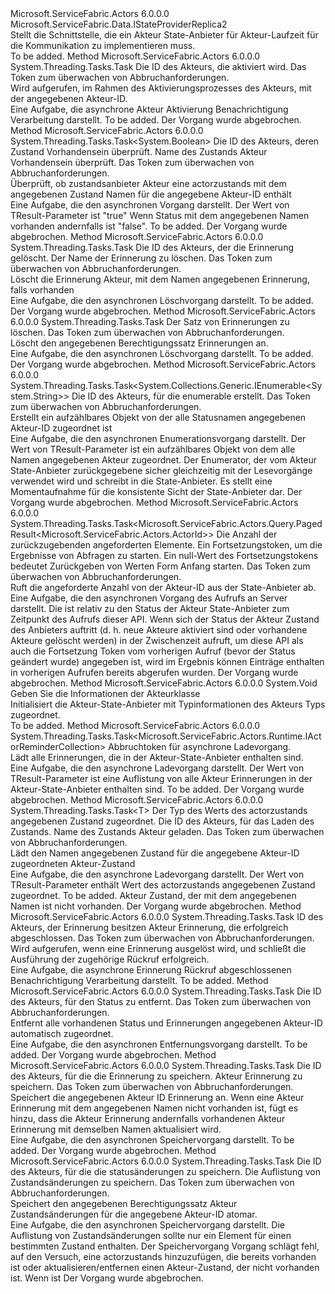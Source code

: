 <Type Name="IActorStateProvider" FullName="Microsoft.ServiceFabric.Actors.Runtime.IActorStateProvider">
  <TypeSignature Language="C#" Value="public interface IActorStateProvider : Microsoft.ServiceFabric.Data.IStateProviderReplica2" />
  <TypeSignature Language="ILAsm" Value=".class public interface auto ansi abstract IActorStateProvider implements class Microsoft.ServiceFabric.Data.IStateProviderReplica, class Microsoft.ServiceFabric.Data.IStateProviderReplica2" />
  <TypeSignature Language="DocId" Value="T:Microsoft.ServiceFabric.Actors.Runtime.IActorStateProvider" />
  <TypeSignature Language="VB.NET" Value="Public Interface IActorStateProvider&#xA;Implements IStateProviderReplica2" />
  <TypeSignature Language="F#" Value="type IActorStateProvider = interface&#xA;    interface IStateProviderReplica2&#xA;    interface IStateProviderReplica" />
  <AssemblyInfo>
    <AssemblyName>Microsoft.ServiceFabric.Actors</AssemblyName>
    <AssemblyVersion>6.0.0.0</AssemblyVersion>
  </AssemblyInfo>
  <Interfaces>
    <Interface>
      <InterfaceName>Microsoft.ServiceFabric.Data.IStateProviderReplica2</InterfaceName>
    </Interface>
  </Interfaces>
  <Docs>
    <summary>
            Stellt die Schnittstelle, die ein Akteur State-Anbieter für Akteur-Laufzeit für die Kommunikation zu implementieren muss. 
            </summary>
    <remarks>To be added.</remarks>
  </Docs>
  <Members>
    <Member MemberName="ActorActivatedAsync">
      <MemberSignature Language="C#" Value="public System.Threading.Tasks.Task ActorActivatedAsync (Microsoft.ServiceFabric.Actors.ActorId actorId, System.Threading.CancellationToken cancellationToken = null);" />
      <MemberSignature Language="ILAsm" Value=".method public hidebysig newslot virtual instance class System.Threading.Tasks.Task ActorActivatedAsync(class Microsoft.ServiceFabric.Actors.ActorId actorId, valuetype System.Threading.CancellationToken cancellationToken) cil managed" />
      <MemberSignature Language="DocId" Value="M:Microsoft.ServiceFabric.Actors.Runtime.IActorStateProvider.ActorActivatedAsync(Microsoft.ServiceFabric.Actors.ActorId,System.Threading.CancellationToken)" />
      <MemberSignature Language="F#" Value="abstract member ActorActivatedAsync : Microsoft.ServiceFabric.Actors.ActorId * System.Threading.CancellationToken -&gt; System.Threading.Tasks.Task" Usage="iActorStateProvider.ActorActivatedAsync (actorId, cancellationToken)" />
      <MemberType>Method</MemberType>
      <AssemblyInfo>
        <AssemblyName>Microsoft.ServiceFabric.Actors</AssemblyName>
        <AssemblyVersion>6.0.0.0</AssemblyVersion>
      </AssemblyInfo>
      <ReturnValue>
        <ReturnType>System.Threading.Tasks.Task</ReturnType>
      </ReturnValue>
      <Parameters>
        <Parameter Name="actorId" Type="Microsoft.ServiceFabric.Actors.ActorId" />
        <Parameter Name="cancellationToken" Type="System.Threading.CancellationToken" />
      </Parameters>
      <Docs>
        <param name="actorId">Die ID des Akteurs, die aktiviert wird.</param>
        <param name="cancellationToken">Das Token zum überwachen von Abbruchanforderungen.</param>
        <summary>
            Wird aufgerufen, im Rahmen des Aktivierungsprozesses des Akteurs, mit der angegebenen Akteur-ID.
            </summary>
        <returns>Eine Aufgabe, die asynchrone Akteur Aktivierung Benachrichtigung Verarbeitung darstellt.</returns>
        <remarks>To be added.</remarks>
        <exception cref="T:System.OperationCanceledException">Der Vorgang wurde abgebrochen.</exception>
      </Docs>
    </Member>
    <Member MemberName="ContainsStateAsync">
      <MemberSignature Language="C#" Value="public System.Threading.Tasks.Task&lt;bool&gt; ContainsStateAsync (Microsoft.ServiceFabric.Actors.ActorId actorId, string stateName, System.Threading.CancellationToken cancellationToken = null);" />
      <MemberSignature Language="ILAsm" Value=".method public hidebysig newslot virtual instance class System.Threading.Tasks.Task`1&lt;bool&gt; ContainsStateAsync(class Microsoft.ServiceFabric.Actors.ActorId actorId, string stateName, valuetype System.Threading.CancellationToken cancellationToken) cil managed" />
      <MemberSignature Language="DocId" Value="M:Microsoft.ServiceFabric.Actors.Runtime.IActorStateProvider.ContainsStateAsync(Microsoft.ServiceFabric.Actors.ActorId,System.String,System.Threading.CancellationToken)" />
      <MemberSignature Language="F#" Value="abstract member ContainsStateAsync : Microsoft.ServiceFabric.Actors.ActorId * string * System.Threading.CancellationToken -&gt; System.Threading.Tasks.Task&lt;bool&gt;" Usage="iActorStateProvider.ContainsStateAsync (actorId, stateName, cancellationToken)" />
      <MemberType>Method</MemberType>
      <AssemblyInfo>
        <AssemblyName>Microsoft.ServiceFabric.Actors</AssemblyName>
        <AssemblyVersion>6.0.0.0</AssemblyVersion>
      </AssemblyInfo>
      <ReturnValue>
        <ReturnType>System.Threading.Tasks.Task&lt;System.Boolean&gt;</ReturnType>
      </ReturnValue>
      <Parameters>
        <Parameter Name="actorId" Type="Microsoft.ServiceFabric.Actors.ActorId" />
        <Parameter Name="stateName" Type="System.String" />
        <Parameter Name="cancellationToken" Type="System.Threading.CancellationToken" />
      </Parameters>
      <Docs>
        <param name="actorId">Die ID des Akteurs, deren Zustand Vorhandensein überprüft.</param>
        <param name="stateName">Name des Zustands Akteur Vorhandensein überprüft.</param>
        <param name="cancellationToken">Das Token zum überwachen von Abbruchanforderungen.</param>
        <summary>
            Überprüft, ob zustandsanbieter Akteur eine actorzustands mit dem angegebenen Zustand Namen für die angegebene Akteur-ID enthält
            </summary>
        <returns>
            Eine Aufgabe, die den asynchronen Vorgang darstellt. Der Wert von TResult-Parameter ist <c>"true"</c> Wenn Status mit dem angegebenen Namen vorhanden andernfalls ist <c>"false"</c>.
            </returns>
        <remarks>To be added.</remarks>
        <exception cref="T:System.OperationCanceledException">Der Vorgang wurde abgebrochen.</exception>
      </Docs>
    </Member>
    <Member MemberName="DeleteReminderAsync">
      <MemberSignature Language="C#" Value="public System.Threading.Tasks.Task DeleteReminderAsync (Microsoft.ServiceFabric.Actors.ActorId actorId, string reminderName, System.Threading.CancellationToken cancellationToken = null);" />
      <MemberSignature Language="ILAsm" Value=".method public hidebysig newslot virtual instance class System.Threading.Tasks.Task DeleteReminderAsync(class Microsoft.ServiceFabric.Actors.ActorId actorId, string reminderName, valuetype System.Threading.CancellationToken cancellationToken) cil managed" />
      <MemberSignature Language="DocId" Value="M:Microsoft.ServiceFabric.Actors.Runtime.IActorStateProvider.DeleteReminderAsync(Microsoft.ServiceFabric.Actors.ActorId,System.String,System.Threading.CancellationToken)" />
      <MemberSignature Language="F#" Value="abstract member DeleteReminderAsync : Microsoft.ServiceFabric.Actors.ActorId * string * System.Threading.CancellationToken -&gt; System.Threading.Tasks.Task" Usage="iActorStateProvider.DeleteReminderAsync (actorId, reminderName, cancellationToken)" />
      <MemberType>Method</MemberType>
      <AssemblyInfo>
        <AssemblyName>Microsoft.ServiceFabric.Actors</AssemblyName>
        <AssemblyVersion>6.0.0.0</AssemblyVersion>
      </AssemblyInfo>
      <ReturnValue>
        <ReturnType>System.Threading.Tasks.Task</ReturnType>
      </ReturnValue>
      <Parameters>
        <Parameter Name="actorId" Type="Microsoft.ServiceFabric.Actors.ActorId" />
        <Parameter Name="reminderName" Type="System.String" />
        <Parameter Name="cancellationToken" Type="System.Threading.CancellationToken" />
      </Parameters>
      <Docs>
        <param name="actorId">Die ID des Akteurs, der die Erinnerung gelöscht.</param>
        <param name="reminderName">Der Name der Erinnerung zu löschen.</param>
        <param name="cancellationToken">Das Token zum überwachen von Abbruchanforderungen.</param>
        <summary>
            Löscht die Erinnerung Akteur, mit dem Namen angegebenen Erinnerung, falls vorhanden
            </summary>
        <returns>Eine Aufgabe, die den asynchronen Löschvorgang darstellt.</returns>
        <remarks>To be added.</remarks>
        <exception cref="T:System.OperationCanceledException">Der Vorgang wurde abgebrochen.</exception>
      </Docs>
    </Member>
    <Member MemberName="DeleteRemindersAsync">
      <MemberSignature Language="C#" Value="public System.Threading.Tasks.Task DeleteRemindersAsync (System.Collections.Generic.IReadOnlyDictionary&lt;Microsoft.ServiceFabric.Actors.ActorId,System.Collections.Generic.IReadOnlyCollection&lt;string&gt;&gt; reminderNames, System.Threading.CancellationToken cancellationToken = null);" />
      <MemberSignature Language="ILAsm" Value=".method public hidebysig newslot virtual instance class System.Threading.Tasks.Task DeleteRemindersAsync(class System.Collections.Generic.IReadOnlyDictionary`2&lt;class Microsoft.ServiceFabric.Actors.ActorId, class System.Collections.Generic.IReadOnlyCollection`1&lt;string&gt;&gt; reminderNames, valuetype System.Threading.CancellationToken cancellationToken) cil managed" />
      <MemberSignature Language="DocId" Value="M:Microsoft.ServiceFabric.Actors.Runtime.IActorStateProvider.DeleteRemindersAsync(System.Collections.Generic.IReadOnlyDictionary{Microsoft.ServiceFabric.Actors.ActorId,System.Collections.Generic.IReadOnlyCollection{System.String}},System.Threading.CancellationToken)" />
      <MemberSignature Language="F#" Value="abstract member DeleteRemindersAsync : System.Collections.Generic.IReadOnlyDictionary&lt;Microsoft.ServiceFabric.Actors.ActorId, System.Collections.Generic.IReadOnlyCollection&lt;string&gt;&gt; * System.Threading.CancellationToken -&gt; System.Threading.Tasks.Task" Usage="iActorStateProvider.DeleteRemindersAsync (reminderNames, cancellationToken)" />
      <MemberType>Method</MemberType>
      <AssemblyInfo>
        <AssemblyName>Microsoft.ServiceFabric.Actors</AssemblyName>
        <AssemblyVersion>6.0.0.0</AssemblyVersion>
      </AssemblyInfo>
      <ReturnValue>
        <ReturnType>System.Threading.Tasks.Task</ReturnType>
      </ReturnValue>
      <Parameters>
        <Parameter Name="reminderNames" Type="System.Collections.Generic.IReadOnlyDictionary&lt;Microsoft.ServiceFabric.Actors.ActorId,System.Collections.Generic.IReadOnlyCollection&lt;System.String&gt;&gt;" />
        <Parameter Name="cancellationToken" Type="System.Threading.CancellationToken" />
      </Parameters>
      <Docs>
        <param name="reminderNames">Der Satz von Erinnerungen zu löschen.</param>
        <param name="cancellationToken">Das Token zum überwachen von Abbruchanforderungen.</param>
        <summary>
            Löscht den angegebenen Berechtigungssatz Erinnerungen an.
            </summary>
        <returns>Eine Aufgabe, die den asynchronen Löschvorgang darstellt.</returns>
        <remarks>To be added.</remarks>
        <exception cref="T:System.OperationCanceledException">Der Vorgang wurde abgebrochen.</exception>
      </Docs>
    </Member>
    <Member MemberName="EnumerateStateNamesAsync">
      <MemberSignature Language="C#" Value="public System.Threading.Tasks.Task&lt;System.Collections.Generic.IEnumerable&lt;string&gt;&gt; EnumerateStateNamesAsync (Microsoft.ServiceFabric.Actors.ActorId actorId, System.Threading.CancellationToken cancellationToken = null);" />
      <MemberSignature Language="ILAsm" Value=".method public hidebysig newslot virtual instance class System.Threading.Tasks.Task`1&lt;class System.Collections.Generic.IEnumerable`1&lt;string&gt;&gt; EnumerateStateNamesAsync(class Microsoft.ServiceFabric.Actors.ActorId actorId, valuetype System.Threading.CancellationToken cancellationToken) cil managed" />
      <MemberSignature Language="DocId" Value="M:Microsoft.ServiceFabric.Actors.Runtime.IActorStateProvider.EnumerateStateNamesAsync(Microsoft.ServiceFabric.Actors.ActorId,System.Threading.CancellationToken)" />
      <MemberSignature Language="F#" Value="abstract member EnumerateStateNamesAsync : Microsoft.ServiceFabric.Actors.ActorId * System.Threading.CancellationToken -&gt; System.Threading.Tasks.Task&lt;seq&lt;string&gt;&gt;" Usage="iActorStateProvider.EnumerateStateNamesAsync (actorId, cancellationToken)" />
      <MemberType>Method</MemberType>
      <AssemblyInfo>
        <AssemblyName>Microsoft.ServiceFabric.Actors</AssemblyName>
        <AssemblyVersion>6.0.0.0</AssemblyVersion>
      </AssemblyInfo>
      <ReturnValue>
        <ReturnType>System.Threading.Tasks.Task&lt;System.Collections.Generic.IEnumerable&lt;System.String&gt;&gt;</ReturnType>
      </ReturnValue>
      <Parameters>
        <Parameter Name="actorId" Type="Microsoft.ServiceFabric.Actors.ActorId" />
        <Parameter Name="cancellationToken" Type="System.Threading.CancellationToken" />
      </Parameters>
      <Docs>
        <param name="actorId">Die ID des Akteurs, für die enumerable erstellt.</param>
        <param name="cancellationToken">Das Token zum überwachen von Abbruchanforderungen.</param>
        <summary>
            Erstellt ein aufzählbares Objekt von der alle Statusnamen angegebenen Akteur-ID zugeordnet ist
            </summary>
        <returns>
            Eine Aufgabe, die den asynchronen Enumerationsvorgang darstellt. Der Wert von TResult-Parameter ist ein aufzählbares Objekt von dem alle Namen angegebenen Akteur zugeordnet.
            </returns>
        <remarks>
            Der Enumerator, der vom Akteur State-Anbieter zurückgegebene sicher gleichzeitig mit der Lesevorgänge verwendet wird und schreibt in die State-Anbieter. Es stellt eine Momentaufnahme für die konsistente Sicht der State-Anbieter dar.
            </remarks>
        <exception cref="T:System.OperationCanceledException">Der Vorgang wurde abgebrochen.</exception>
      </Docs>
    </Member>
    <Member MemberName="GetActorsAsync">
      <MemberSignature Language="C#" Value="public System.Threading.Tasks.Task&lt;Microsoft.ServiceFabric.Actors.Query.PagedResult&lt;Microsoft.ServiceFabric.Actors.ActorId&gt;&gt; GetActorsAsync (int numItemsToReturn, Microsoft.ServiceFabric.Actors.Query.ContinuationToken continuationToken, System.Threading.CancellationToken cancellationToken);" />
      <MemberSignature Language="ILAsm" Value=".method public hidebysig newslot virtual instance class System.Threading.Tasks.Task`1&lt;class Microsoft.ServiceFabric.Actors.Query.PagedResult`1&lt;class Microsoft.ServiceFabric.Actors.ActorId&gt;&gt; GetActorsAsync(int32 numItemsToReturn, class Microsoft.ServiceFabric.Actors.Query.ContinuationToken continuationToken, valuetype System.Threading.CancellationToken cancellationToken) cil managed" />
      <MemberSignature Language="DocId" Value="M:Microsoft.ServiceFabric.Actors.Runtime.IActorStateProvider.GetActorsAsync(System.Int32,Microsoft.ServiceFabric.Actors.Query.ContinuationToken,System.Threading.CancellationToken)" />
      <MemberSignature Language="F#" Value="abstract member GetActorsAsync : int * Microsoft.ServiceFabric.Actors.Query.ContinuationToken * System.Threading.CancellationToken -&gt; System.Threading.Tasks.Task&lt;Microsoft.ServiceFabric.Actors.Query.PagedResult&lt;Microsoft.ServiceFabric.Actors.ActorId&gt;&gt;" Usage="iActorStateProvider.GetActorsAsync (numItemsToReturn, continuationToken, cancellationToken)" />
      <MemberType>Method</MemberType>
      <AssemblyInfo>
        <AssemblyName>Microsoft.ServiceFabric.Actors</AssemblyName>
        <AssemblyVersion>6.0.0.0</AssemblyVersion>
      </AssemblyInfo>
      <ReturnValue>
        <ReturnType>System.Threading.Tasks.Task&lt;Microsoft.ServiceFabric.Actors.Query.PagedResult&lt;Microsoft.ServiceFabric.Actors.ActorId&gt;&gt;</ReturnType>
      </ReturnValue>
      <Parameters>
        <Parameter Name="numItemsToReturn" Type="System.Int32" />
        <Parameter Name="continuationToken" Type="Microsoft.ServiceFabric.Actors.Query.ContinuationToken" />
        <Parameter Name="cancellationToken" Type="System.Threading.CancellationToken" />
      </Parameters>
      <Docs>
        <param name="numItemsToReturn">Die Anzahl der zurückzugebenden angeforderten Elemente.</param>
        <param name="continuationToken">
            Ein Fortsetzungstoken, um die Ergebnisse von Abfragen zu starten.
            Ein null-Wert des Fortsetzungstokens bedeutet Zurückgeben von Werten Form Anfang starten.
            </param>
        <param name="cancellationToken">Das Token zum überwachen von Abbruchanforderungen.</param>
        <summary>
            Ruft die angeforderte Anzahl von der Akteur-ID aus der State-Anbieter ab.
            </summary>
        <returns>Eine Aufgabe, die den asynchronen Vorgang des Aufrufs an Server darstellt.</returns>
        <remarks>
            Die <paramref name="continuationToken" /> ist relativ zu den Status der Akteur State-Anbieter zum Zeitpunkt des Aufrufs dieser API. Wenn sich der Status der Akteur Zustand des Anbieters auftritt (d. h. neue Akteure aktiviert sind oder vorhandene Akteure gelöscht werden) in der Zwischenzeit aufruft, um diese API als auch die Fortsetzung Token vom vorherigen Aufruf (bevor der Status geändert wurde) angegeben ist, wird im Ergebnis können Einträge enthalten in vorherigen Aufrufen bereits abgerufen wurden.
            </remarks>
        <exception cref="T:System.OperationCanceledException">Der Vorgang wurde abgebrochen.</exception>
      </Docs>
    </Member>
    <Member MemberName="Initialize">
      <MemberSignature Language="C#" Value="public void Initialize (Microsoft.ServiceFabric.Actors.Runtime.ActorTypeInformation actorTypeInformation);" />
      <MemberSignature Language="ILAsm" Value=".method public hidebysig newslot virtual instance void Initialize(class Microsoft.ServiceFabric.Actors.Runtime.ActorTypeInformation actorTypeInformation) cil managed" />
      <MemberSignature Language="DocId" Value="M:Microsoft.ServiceFabric.Actors.Runtime.IActorStateProvider.Initialize(Microsoft.ServiceFabric.Actors.Runtime.ActorTypeInformation)" />
      <MemberSignature Language="F#" Value="abstract member Initialize : Microsoft.ServiceFabric.Actors.Runtime.ActorTypeInformation -&gt; unit" Usage="iActorStateProvider.Initialize actorTypeInformation" />
      <MemberType>Method</MemberType>
      <AssemblyInfo>
        <AssemblyName>Microsoft.ServiceFabric.Actors</AssemblyName>
        <AssemblyVersion>6.0.0.0</AssemblyVersion>
      </AssemblyInfo>
      <ReturnValue>
        <ReturnType>System.Void</ReturnType>
      </ReturnValue>
      <Parameters>
        <Parameter Name="actorTypeInformation" Type="Microsoft.ServiceFabric.Actors.Runtime.ActorTypeInformation" />
      </Parameters>
      <Docs>
        <param name="actorTypeInformation">Geben Sie die Informationen der Akteurklasse</param>
        <summary>
            Initialisiert die Akteur-State-Anbieter mit Typinformationen des Akteurs Typs zugeordnet.
            </summary>
        <remarks>To be added.</remarks>
      </Docs>
    </Member>
    <Member MemberName="LoadRemindersAsync">
      <MemberSignature Language="C#" Value="public System.Threading.Tasks.Task&lt;Microsoft.ServiceFabric.Actors.Runtime.IActorReminderCollection&gt; LoadRemindersAsync (System.Threading.CancellationToken cancellationToken = null);" />
      <MemberSignature Language="ILAsm" Value=".method public hidebysig newslot virtual instance class System.Threading.Tasks.Task`1&lt;class Microsoft.ServiceFabric.Actors.Runtime.IActorReminderCollection&gt; LoadRemindersAsync(valuetype System.Threading.CancellationToken cancellationToken) cil managed" />
      <MemberSignature Language="DocId" Value="M:Microsoft.ServiceFabric.Actors.Runtime.IActorStateProvider.LoadRemindersAsync(System.Threading.CancellationToken)" />
      <MemberSignature Language="F#" Value="abstract member LoadRemindersAsync : System.Threading.CancellationToken -&gt; System.Threading.Tasks.Task&lt;Microsoft.ServiceFabric.Actors.Runtime.IActorReminderCollection&gt;" Usage="iActorStateProvider.LoadRemindersAsync cancellationToken" />
      <MemberType>Method</MemberType>
      <AssemblyInfo>
        <AssemblyName>Microsoft.ServiceFabric.Actors</AssemblyName>
        <AssemblyVersion>6.0.0.0</AssemblyVersion>
      </AssemblyInfo>
      <ReturnValue>
        <ReturnType>System.Threading.Tasks.Task&lt;Microsoft.ServiceFabric.Actors.Runtime.IActorReminderCollection&gt;</ReturnType>
      </ReturnValue>
      <Parameters>
        <Parameter Name="cancellationToken" Type="System.Threading.CancellationToken" />
      </Parameters>
      <Docs>
        <param name="cancellationToken">Abbruchtoken für asynchrone Ladevorgang.</param>
        <summary>
            Lädt alle Erinnerungen, die in der Akteur-State-Anbieter enthalten sind.
            </summary>
        <returns>
            Eine Aufgabe, die den asynchrone Ladevorgang darstellt. Der Wert von TResult-Parameter ist eine Auflistung von alle Akteur Erinnerungen in der Akteur-State-Anbieter enthalten sind.
            </returns>
        <remarks>To be added.</remarks>
        <exception cref="T:System.OperationCanceledException">Der Vorgang wurde abgebrochen.</exception>
      </Docs>
    </Member>
    <Member MemberName="LoadStateAsync&lt;T&gt;">
      <MemberSignature Language="C#" Value="public System.Threading.Tasks.Task&lt;T&gt; LoadStateAsync&lt;T&gt; (Microsoft.ServiceFabric.Actors.ActorId actorId, string stateName, System.Threading.CancellationToken cancellationToken = null);" />
      <MemberSignature Language="ILAsm" Value=".method public hidebysig newslot virtual instance class System.Threading.Tasks.Task`1&lt;!!T&gt; LoadStateAsync&lt;T&gt;(class Microsoft.ServiceFabric.Actors.ActorId actorId, string stateName, valuetype System.Threading.CancellationToken cancellationToken) cil managed" />
      <MemberSignature Language="DocId" Value="M:Microsoft.ServiceFabric.Actors.Runtime.IActorStateProvider.LoadStateAsync``1(Microsoft.ServiceFabric.Actors.ActorId,System.String,System.Threading.CancellationToken)" />
      <MemberSignature Language="F#" Value="abstract member LoadStateAsync : Microsoft.ServiceFabric.Actors.ActorId * string * System.Threading.CancellationToken -&gt; System.Threading.Tasks.Task&lt;'T&gt;" Usage="iActorStateProvider.LoadStateAsync (actorId, stateName, cancellationToken)" />
      <MemberType>Method</MemberType>
      <AssemblyInfo>
        <AssemblyName>Microsoft.ServiceFabric.Actors</AssemblyName>
        <AssemblyVersion>6.0.0.0</AssemblyVersion>
      </AssemblyInfo>
      <ReturnValue>
        <ReturnType>System.Threading.Tasks.Task&lt;T&gt;</ReturnType>
      </ReturnValue>
      <TypeParameters>
        <TypeParameter Name="T" />
      </TypeParameters>
      <Parameters>
        <Parameter Name="actorId" Type="Microsoft.ServiceFabric.Actors.ActorId" />
        <Parameter Name="stateName" Type="System.String" />
        <Parameter Name="cancellationToken" Type="System.Threading.CancellationToken" />
      </Parameters>
      <Docs>
        <typeparam name="T">Der Typ des Werts des actorzustands angegebenen Zustand zugeordnet.</typeparam>
        <param name="actorId">Die ID des Akteurs, für das Laden des Zustands.</param>
        <param name="stateName">Name des Zustands Akteur geladen.</param>
        <param name="cancellationToken">Das Token zum überwachen von Abbruchanforderungen.</param>
        <summary>
            Lädt den Namen angegebenen Zustand für die angegebene Akteur-ID zugeordneten Akteur-Zustand
            </summary>
        <returns>
            Eine Aufgabe, die den asynchrone Ladevorgang darstellt. Der Wert von TResult-Parameter enthält Wert des actorzustands angegebenen Zustand zugeordnet.
            </returns>
        <remarks>To be added.</remarks>
        <exception cref="T:System.Collections.Generic.KeyNotFoundException">Akteur Zustand, der mit dem angegebenen Namen ist nicht vorhanden.</exception>
        <exception cref="T:System.OperationCanceledException">Der Vorgang wurde abgebrochen.</exception>
      </Docs>
    </Member>
    <Member MemberName="ReminderCallbackCompletedAsync">
      <MemberSignature Language="C#" Value="public System.Threading.Tasks.Task ReminderCallbackCompletedAsync (Microsoft.ServiceFabric.Actors.ActorId actorId, Microsoft.ServiceFabric.Actors.Runtime.IActorReminder reminder, System.Threading.CancellationToken cancellationToken = null);" />
      <MemberSignature Language="ILAsm" Value=".method public hidebysig newslot virtual instance class System.Threading.Tasks.Task ReminderCallbackCompletedAsync(class Microsoft.ServiceFabric.Actors.ActorId actorId, class Microsoft.ServiceFabric.Actors.Runtime.IActorReminder reminder, valuetype System.Threading.CancellationToken cancellationToken) cil managed" />
      <MemberSignature Language="DocId" Value="M:Microsoft.ServiceFabric.Actors.Runtime.IActorStateProvider.ReminderCallbackCompletedAsync(Microsoft.ServiceFabric.Actors.ActorId,Microsoft.ServiceFabric.Actors.Runtime.IActorReminder,System.Threading.CancellationToken)" />
      <MemberSignature Language="F#" Value="abstract member ReminderCallbackCompletedAsync : Microsoft.ServiceFabric.Actors.ActorId * Microsoft.ServiceFabric.Actors.Runtime.IActorReminder * System.Threading.CancellationToken -&gt; System.Threading.Tasks.Task" Usage="iActorStateProvider.ReminderCallbackCompletedAsync (actorId, reminder, cancellationToken)" />
      <MemberType>Method</MemberType>
      <AssemblyInfo>
        <AssemblyName>Microsoft.ServiceFabric.Actors</AssemblyName>
        <AssemblyVersion>6.0.0.0</AssemblyVersion>
      </AssemblyInfo>
      <ReturnValue>
        <ReturnType>System.Threading.Tasks.Task</ReturnType>
      </ReturnValue>
      <Parameters>
        <Parameter Name="actorId" Type="Microsoft.ServiceFabric.Actors.ActorId" />
        <Parameter Name="reminder" Type="Microsoft.ServiceFabric.Actors.Runtime.IActorReminder" />
        <Parameter Name="cancellationToken" Type="System.Threading.CancellationToken" />
      </Parameters>
      <Docs>
        <param name="actorId">ID des Akteurs, der Erinnerung besitzen</param>
        <param name="reminder">Akteur Erinnerung, die erfolgreich abgeschlossen.</param>
        <param name="cancellationToken">Das Token zum überwachen von Abbruchanforderungen.</param>
        <summary>
            Wird aufgerufen, wenn eine Erinnerung ausgelöst wird, und schließt die Ausführung der zugehörige Rückruf <see cref="M:Microsoft.ServiceFabric.Actors.Runtime.IRemindable.ReceiveReminderAsync(System.String,System.Byte[],System.TimeSpan,System.TimeSpan)" /> erfolgreich.
            </summary>
        <returns>
            Eine Aufgabe, die asynchrone Erinnerung Rückruf abgeschlossenen Benachrichtigung Verarbeitung darstellt.
            </returns>
        <remarks>To be added.</remarks>
      </Docs>
    </Member>
    <Member MemberName="RemoveActorAsync">
      <MemberSignature Language="C#" Value="public System.Threading.Tasks.Task RemoveActorAsync (Microsoft.ServiceFabric.Actors.ActorId actorId, System.Threading.CancellationToken cancellationToken = null);" />
      <MemberSignature Language="ILAsm" Value=".method public hidebysig newslot virtual instance class System.Threading.Tasks.Task RemoveActorAsync(class Microsoft.ServiceFabric.Actors.ActorId actorId, valuetype System.Threading.CancellationToken cancellationToken) cil managed" />
      <MemberSignature Language="DocId" Value="M:Microsoft.ServiceFabric.Actors.Runtime.IActorStateProvider.RemoveActorAsync(Microsoft.ServiceFabric.Actors.ActorId,System.Threading.CancellationToken)" />
      <MemberSignature Language="F#" Value="abstract member RemoveActorAsync : Microsoft.ServiceFabric.Actors.ActorId * System.Threading.CancellationToken -&gt; System.Threading.Tasks.Task" Usage="iActorStateProvider.RemoveActorAsync (actorId, cancellationToken)" />
      <MemberType>Method</MemberType>
      <AssemblyInfo>
        <AssemblyName>Microsoft.ServiceFabric.Actors</AssemblyName>
        <AssemblyVersion>6.0.0.0</AssemblyVersion>
      </AssemblyInfo>
      <ReturnValue>
        <ReturnType>System.Threading.Tasks.Task</ReturnType>
      </ReturnValue>
      <Parameters>
        <Parameter Name="actorId" Type="Microsoft.ServiceFabric.Actors.ActorId" />
        <Parameter Name="cancellationToken" Type="System.Threading.CancellationToken" />
      </Parameters>
      <Docs>
        <param name="actorId">Die ID des Akteurs, für den Status zu entfernt.</param>
        <param name="cancellationToken">Das Token zum überwachen von Abbruchanforderungen.</param>
        <summary>
            Entfernt alle vorhandenen Status und Erinnerungen angegebenen Akteur-ID automatisch zugeordnet.
            </summary>
        <returns>Eine Aufgabe, die den asynchronen Entfernungsvorgang darstellt.</returns>
        <remarks>To be added.</remarks>
        <exception cref="T:System.OperationCanceledException">Der Vorgang wurde abgebrochen.</exception>
      </Docs>
    </Member>
    <Member MemberName="SaveReminderAsync">
      <MemberSignature Language="C#" Value="public System.Threading.Tasks.Task SaveReminderAsync (Microsoft.ServiceFabric.Actors.ActorId actorId, Microsoft.ServiceFabric.Actors.Runtime.IActorReminder reminder, System.Threading.CancellationToken cancellationToken = null);" />
      <MemberSignature Language="ILAsm" Value=".method public hidebysig newslot virtual instance class System.Threading.Tasks.Task SaveReminderAsync(class Microsoft.ServiceFabric.Actors.ActorId actorId, class Microsoft.ServiceFabric.Actors.Runtime.IActorReminder reminder, valuetype System.Threading.CancellationToken cancellationToken) cil managed" />
      <MemberSignature Language="DocId" Value="M:Microsoft.ServiceFabric.Actors.Runtime.IActorStateProvider.SaveReminderAsync(Microsoft.ServiceFabric.Actors.ActorId,Microsoft.ServiceFabric.Actors.Runtime.IActorReminder,System.Threading.CancellationToken)" />
      <MemberSignature Language="F#" Value="abstract member SaveReminderAsync : Microsoft.ServiceFabric.Actors.ActorId * Microsoft.ServiceFabric.Actors.Runtime.IActorReminder * System.Threading.CancellationToken -&gt; System.Threading.Tasks.Task" Usage="iActorStateProvider.SaveReminderAsync (actorId, reminder, cancellationToken)" />
      <MemberType>Method</MemberType>
      <AssemblyInfo>
        <AssemblyName>Microsoft.ServiceFabric.Actors</AssemblyName>
        <AssemblyVersion>6.0.0.0</AssemblyVersion>
      </AssemblyInfo>
      <ReturnValue>
        <ReturnType>System.Threading.Tasks.Task</ReturnType>
      </ReturnValue>
      <Parameters>
        <Parameter Name="actorId" Type="Microsoft.ServiceFabric.Actors.ActorId" />
        <Parameter Name="reminder" Type="Microsoft.ServiceFabric.Actors.Runtime.IActorReminder" />
        <Parameter Name="cancellationToken" Type="System.Threading.CancellationToken" />
      </Parameters>
      <Docs>
        <param name="actorId">Die ID des Akteurs, für die die Erinnerung zu speichern.</param>
        <param name="reminder">Akteur Erinnerung zu speichern.</param>
        <param name="cancellationToken">Das Token zum überwachen von Abbruchanforderungen.</param>
        <summary>
            Speichert die angegebenen Akteur ID Erinnerung an. Wenn eine Akteur Erinnerung mit dem angegebenen Namen nicht vorhanden ist, fügt es hinzu, dass die Akteur Erinnerung andernfalls vorhandenen Akteur Erinnerung mit demselben Namen aktualisiert wird. 
            </summary>
        <returns>Eine Aufgabe, die den asynchronen Speichervorgang darstellt.</returns>
        <remarks>To be added.</remarks>
        <exception cref="T:System.OperationCanceledException">Der Vorgang wurde abgebrochen.</exception>
      </Docs>
    </Member>
    <Member MemberName="SaveStateAsync">
      <MemberSignature Language="C#" Value="public System.Threading.Tasks.Task SaveStateAsync (Microsoft.ServiceFabric.Actors.ActorId actorId, System.Collections.Generic.IReadOnlyCollection&lt;Microsoft.ServiceFabric.Actors.Runtime.ActorStateChange&gt; stateChanges, System.Threading.CancellationToken cancellationToken = null);" />
      <MemberSignature Language="ILAsm" Value=".method public hidebysig newslot virtual instance class System.Threading.Tasks.Task SaveStateAsync(class Microsoft.ServiceFabric.Actors.ActorId actorId, class System.Collections.Generic.IReadOnlyCollection`1&lt;class Microsoft.ServiceFabric.Actors.Runtime.ActorStateChange&gt; stateChanges, valuetype System.Threading.CancellationToken cancellationToken) cil managed" />
      <MemberSignature Language="DocId" Value="M:Microsoft.ServiceFabric.Actors.Runtime.IActorStateProvider.SaveStateAsync(Microsoft.ServiceFabric.Actors.ActorId,System.Collections.Generic.IReadOnlyCollection{Microsoft.ServiceFabric.Actors.Runtime.ActorStateChange},System.Threading.CancellationToken)" />
      <MemberSignature Language="F#" Value="abstract member SaveStateAsync : Microsoft.ServiceFabric.Actors.ActorId * System.Collections.Generic.IReadOnlyCollection&lt;Microsoft.ServiceFabric.Actors.Runtime.ActorStateChange&gt; * System.Threading.CancellationToken -&gt; System.Threading.Tasks.Task" Usage="iActorStateProvider.SaveStateAsync (actorId, stateChanges, cancellationToken)" />
      <MemberType>Method</MemberType>
      <AssemblyInfo>
        <AssemblyName>Microsoft.ServiceFabric.Actors</AssemblyName>
        <AssemblyVersion>6.0.0.0</AssemblyVersion>
      </AssemblyInfo>
      <ReturnValue>
        <ReturnType>System.Threading.Tasks.Task</ReturnType>
      </ReturnValue>
      <Parameters>
        <Parameter Name="actorId" Type="Microsoft.ServiceFabric.Actors.ActorId" />
        <Parameter Name="stateChanges" Type="System.Collections.Generic.IReadOnlyCollection&lt;Microsoft.ServiceFabric.Actors.Runtime.ActorStateChange&gt;" />
        <Parameter Name="cancellationToken" Type="System.Threading.CancellationToken" />
      </Parameters>
      <Docs>
        <param name="actorId">Die ID des Akteurs, für die die statusänderungen zu speichern.</param>
        <param name="stateChanges">Die Auflistung von Zustandsänderungen zu speichern.</param>
        <param name="cancellationToken">Das Token zum überwachen von Abbruchanforderungen.</param>
        <summary>
            Speichert den angegebenen Berechtigungssatz Akteur Zustandsänderungen für die angegebene Akteur-ID atomar.
            </summary>
        <returns>Eine Aufgabe, die den asynchronen Speichervorgang darstellt.</returns>
        <remarks>
            Die Auflistung von Zustandsänderungen sollte nur ein Element für einen bestimmten Zustand enthalten.
            Der Speichervorgang Vorgang schlägt fehl, auf den Versuch, eine actorzustands hinzuzufügen, die bereits vorhanden ist oder aktualisieren/entfernen einen Akteur-Zustand, der nicht vorhanden ist.
            </remarks>
        <exception cref="T:System.InvalidOperationException">
            Wenn <see cref="T:Microsoft.ServiceFabric.Actors.Runtime.StateChangeKind" /> ist<see cref="F:Microsoft.ServiceFabric.Actors.Runtime.StateChangeKind.None" /></exception>
        <exception cref="T:System.OperationCanceledException">Der Vorgang wurde abgebrochen.</exception>
      </Docs>
    </Member>
  </Members>
</Type>